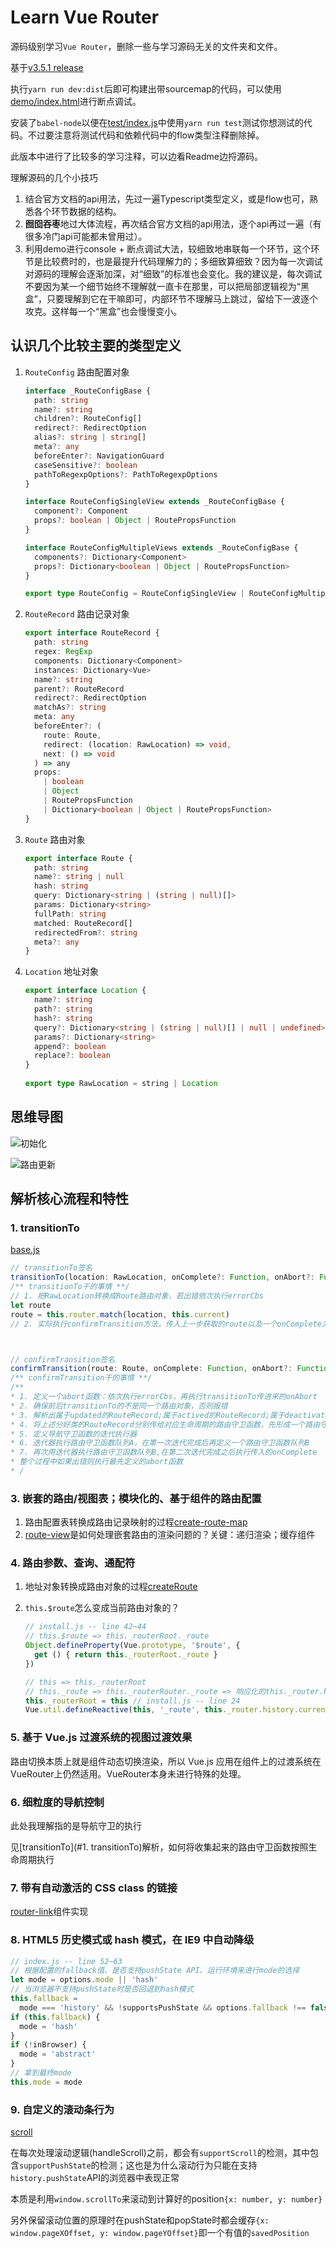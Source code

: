 # Learn Vue Router

源码级别学习`Vue Router`，删除一些与学习源码无关的文件夹和文件。

基于[v3.5.1 release](https://github.com/vuejs/vue-router/tree/v3.5.1)

执行`yarn run dev:dist`后即可构建出带sourcemap的代码，可以使用[demo/index.html](./demo/index.html)进行断点调试。

安装了`babel-node`以便在[test/index.js](./test/index.js)中使用`yarn run test`测试你想测试的代码。不过要注意将测试代码和依赖代码中的flow类型注释删除掉。

此版本中进行了比较多的学习注释，可以边看Readme边捋源码。

理解源码的几个小技巧

1. 结合官方文档的api用法，先过一遍Typescript类型定义，或是flow也可，熟悉各个环节数据的结构。
2. **囫囵吞枣**地过大体流程，再次结合官方文档的api用法，逐个api再过一遍（有很多冷门api可能都未曾用过）。
3. 利用demo进行console + 断点调试大法，较细致地串联每一个环节，这个环节是比较费时的，也是最提升代码理解力的；多细致算细致？因为每一次调试对源码的理解会逐渐加深，对“细致”的标准也会变化。我的建议是，每次调试不要因为某一个细节始终不理解就一直卡在那里，可以把局部逻辑视为“黑盒”，只要理解到它在干嘛即可，内部环节不理解马上跳过，留给下一波逐个攻克。这样每一个“黑盒”也会慢慢变小。

## 认识几个比较主要的类型定义

1. `RouteConfig` 路由配置对象

   ```typescript
   interface _RouteConfigBase {
     path: string
     name?: string
     children?: RouteConfig[]
     redirect?: RedirectOption
     alias?: string | string[]
     meta?: any
     beforeEnter?: NavigationGuard
     caseSensitive?: boolean
     pathToRegexpOptions?: PathToRegexpOptions
   }
   
   interface RouteConfigSingleView extends _RouteConfigBase {
     component?: Component
     props?: boolean | Object | RoutePropsFunction
   }
   
   interface RouteConfigMultipleViews extends _RouteConfigBase {
     components?: Dictionary<Component>
     props?: Dictionary<boolean | Object | RoutePropsFunction>
   }
   
   export type RouteConfig = RouteConfigSingleView | RouteConfigMultipleViews
   ```

   

2. `RouteRecord` 路由记录对象

   ```typescript
   export interface RouteRecord {
     path: string
     regex: RegExp
     components: Dictionary<Component>
     instances: Dictionary<Vue>
     name?: string
     parent?: RouteRecord
     redirect?: RedirectOption
     matchAs?: string
     meta: any
     beforeEnter?: (
       route: Route,
       redirect: (location: RawLocation) => void,
       next: () => void
     ) => any
     props:
       | boolean
       | Object
       | RoutePropsFunction
       | Dictionary<boolean | Object | RoutePropsFunction>
   }
   ```

   

3. `Route`  路由对象

   ```typescript
   export interface Route {
     path: string
     name?: string | null
     hash: string
     query: Dictionary<string | (string | null)[]>
     params: Dictionary<string>
     fullPath: string
     matched: RouteRecord[]
     redirectedFrom?: string
     meta?: any
   }
   ```

   

4. `Location` 地址对象

   ```typescript
   export interface Location {
     name?: string
     path?: string
     hash?: string
     query?: Dictionary<string | (string | null)[] | null | undefined>
     params?: Dictionary<string>
     append?: boolean
     replace?: boolean
   }
     
   export type RawLocation = string | Location
   ```

## 思维导图

![初始化](./初始化.png)

![路由更新](./路由更新.png)

## 解析核心流程和特性

### 1. transitionTo

[base.js](./src/history/base.js)

```typescript
// transitionTo签名
transitionTo(location: RawLocation, onComplete?: Function, onAbort?: Function)
/** transitionTo干的事情 **/
// 1. 把RawLocation转换成Route路由对象，若出错依次执行errorCbs
let route
route = this.router.match(location, this.current)
// 2. 实际执行confirmTransition方法，传入上一步获取的route以及一个onComplete方法、一个onAbort方法(对transitionTo入参方法的加工)



// confirmTransition签名
confirmTransition(route: Route, onComplete: Function, onAbort?: Function)
/** confirmTransition干的事情 **/
/**
* 1. 定义一个abort函数：依次执行errorCbs，再执行transitionTo传进来的onAbort
* 2. 确保前后transitionTo的不是同一个路由对象，否则报错
* 3. 解析出属于updated的RouteRecord;属于actived的RouteRecord;属于deactivated的RouteRecord
* 4. 将上述分好类的RouteRecord分别传给对应生命周期的路由守卫函数，先形成一个路由守卫函数队列A
* 5. 定义导航守卫函数的迭代执行器
* 6. 迭代器执行路由守卫函数队列A，在第一次迭代完成后再定义一个路由守卫函数队列B
* 7. 再次用迭代器执行路由守卫函数队列B,在第二次迭代完成之后执行传入的onComplete
* 整个过程中如果出错则执行最先定义的abort函数
* /

```

### 3. 嵌套的路由/视图表；模块化的、基于组件的路由配置

1. 路由配置表转换成路由记录映射的过程[create-route-map](./src/create-route-map.js)
2. [route-view](./src/components/view.js)是如何处理嵌套路由的渲染问题的？关键：递归渲染；缓存组件

### 4. 路由参数、查询、通配符

1. 地址对象转换成路由对象的过程[createRoute](./src/util/route.js)

2. `this.$route`怎么变成当前路由对象的？

   ```javascript
   // install.js -- line 42~44
   // this.$route => this._routerRoot._route
   Object.defineProperty(Vue.prototype, '$route', {
     get () { return this._routerRoot._route }
   })
   ```
   
   ```javascript
   // this => this._routerRoot
   // this._route => this._routerRouter._route => 响应化的this._router.history.current
   this._routerRoot = this // install.js -- line 24
   Vue.util.defineReactive(this, '_route', this._router.history.current) // install.js -- line 27
   ```

### 5. 基于 Vue.js 过渡系统的视图过渡效果

路由切换本质上就是组件动态切换渲染，所以 Vue.js 应用在组件上的过渡系统在VueRouter上仍然适用。VueRouter本身未进行特殊的处理。

### 6. 细粒度的导航控制

此处我理解指的是导航守卫的执行

见[transitionTo](#1. transitionTo)解析，如何将收集起来的路由守卫函数按照生命周期执行

### 7. 带有自动激活的 CSS class 的链接

[router-link](./src/components/link.js)组件实现

### 8. HTML5 历史模式或 hash 模式，在 IE9 中自动降级

```javascript
// index.js -- line 52~63
// 根据配置的fallback值、是否支持pushState API、运行环境来进行mode的选择
let mode = options.mode || 'hash'
// 当浏览器不支持pushState时是否回退到hash模式
this.fallback =
  mode === 'history' && !supportsPushState && options.fallback !== false
if (this.fallback) {
  mode = 'hash'
}
if (!inBrowser) {
  mode = 'abstract'
}
// 拿到最终mode
this.mode = mode
```

### 9. 自定义的滚动条行为

[scroll](./src/util/scroll.js)

在每次处理滚动逻辑(handleScroll)之前，都会有`supportScroll`的检测，其中包含`supportPushState`的检测；这也是为什么滚动行为只能在支持`history.pushState`API的浏览器中表现正常

本质是利用`window.scrollTo`来滚动到计算好的position`{x: number, y: number}`

另外保留滚动位置的原理时在pushState和popState时都会缓存`{x: window.pageXOffset, y: window.pageYOffset}`即一个有值的`savedPosition`